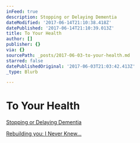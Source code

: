 ```yaml
---
inFeed: true
description: Stopping or Delaying Dementia
dateModified: '2017-06-14T21:10:38.418Z'
datePublished: '2017-06-14T21:10:39.013Z'
title: To Your Health
author: []
publisher: {}
via: {}
sourcePath: _posts/2017-06-03-to-your-health.md
starred: false
datePublishedOriginal: '2017-06-03T21:03:42.413Z'
_type: Blurb

---
```

# To Your Health

[Stopping or Delaying Dementia][0]

[Rebuilding you: I Never Knew...][1]

[0]: http://itsamans.world/stop-or-delay-dementia
[1]: http://itsamans.world/i-never-knew